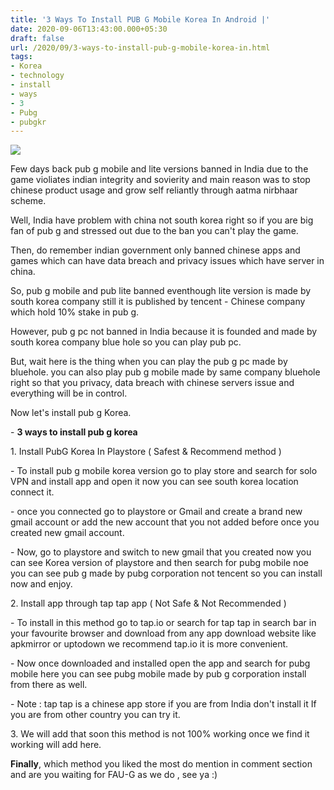 ```yaml
---
title: '3 Ways To Install PUB G Mobile Korea In Android |'
date: 2020-09-06T13:43:00.000+05:30
draft: false
url: /2020/09/3-ways-to-install-pub-g-mobile-korea-in.html
tags: 
- Korea
- technology
- install
- ways
- 3
- Pubg
- pubgkr
---
```


 [![](https://lh3.googleusercontent.com/-xFeRZsSG7gw/X1Sgh-rUvlI/AAAAAAAABmE/mJbcUCKuRzgHjPDlGmcSu5VDUnSzPV5oQCLcBGAsYHQ/s1600/1599381583140876-0.png)](https://lh3.googleusercontent.com/-xFeRZsSG7gw/X1Sgh-rUvlI/AAAAAAAABmE/mJbcUCKuRzgHjPDlGmcSu5VDUnSzPV5oQCLcBGAsYHQ/s1600/1599381583140876-0.png) 

  

Few days back pub g mobile and lite versions banned in India due to the game violiates indian integrity and sovierity and main reason was to stop chinese product usage and grow self reliantly through aatma nirbhaar scheme.

  

Well, India have problem with china not south korea right so if you are big fan of pub g and stressed out due to the ban you can't play the game.

  

Then, do remember indian government only banned chinese apps and games which can have data breach and privacy issues which have server in china.

  

So, pub g mobile and pub lite banned eventhough lite version is made by south korea company still it is published by tencent - Chinese company which hold 10% stake in pub g.

  

However, pub g pc not banned in India because it is founded and made by south korea company blue hole so you can play pub pc.

  

But, wait here is the thing when you can play the pub g pc made by bluehole. you can also play pub g mobile made by same company bluehole right so that you privacy, data breach with chinese servers issue and everything will be in control.

  

Now let's install pub g Korea.

  

\- **3 ways to install pub g korea**

  

1\. Install PubG Korea In Playstore ( Safest & Recommend method )

  

\- To install pub g mobile korea version go to play store and search for solo VPN and install app and open it now you can see south korea location connect it.

  

\- once you connected go to playstore or Gmail and create a brand new gmail account or add the new account that you not added before once you created new gmail account.

  

\- Now, go to playstore and switch to new gmail that you created now you can see Korea version of playstore and then search for pubg mobile noe you can see pub g made by pubg corporation not tencent so you can install now and enjoy.

  

2\. Install app through tap tap app ( Not Safe & Not Recommended )

  

\- To install in this method go to tap.io or search for tap tap in search bar in your favourite browser and download from any app download website like apkmirror or uptodown we recommend tap.io it is more convenient.

  

\- Now once downloaded and installed open the app and search for pubg mobile here you can see pubg mobile made by pub g corporation install from there as well.

  

\- Note : tap tap is a chinese app store if you are from India don't install it If you are from other country you can try it.

  

3\. We will add that soon this method is not 100% working once we find it working will add here.

  

**Finally**, which method you liked the most do mention in comment section and are you waiting for FAU-G as we do , see ya :)